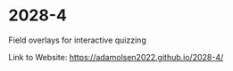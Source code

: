 # 2028-4
Field overlays for interactive quizzing

Link to Website:
https://adamolsen2022.github.io/2028-4/
